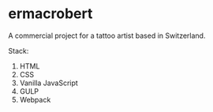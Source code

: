 # ermacrobert
<p>A commercial project for a tattoo artist based in Switzerland.</p>
<p>Stack:</p>
  <ol>
  <li>HTML</li>
<li>CSS</li>
<li>Vanilla JavaScript</li>
<li>GULP</li>
<li>Webpack</li>
  </ol>

